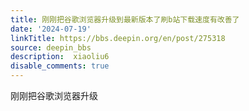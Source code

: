 ```yaml
---
title: 刚刚把谷歌浏览器升级到最新版本了刷b站下载速度有改善了
date: '2024-07-19'
linkTitle: https://bbs.deepin.org/en/post/275318
source: deepin_bbs
description:  xiaoliu6 
disable_comments: true
---
```

刚刚把谷歌浏览器升级
